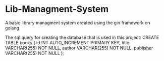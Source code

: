 # Lib-Managment-System
A basic library managment system created using the gin framework on golang

The sql query for creating the database that is used in this project:
CREATE TABLE books (
    id INT AUTO_INCREMENT PRIMARY KEY,
    title VARCHAR(255) NOT NULL,
    author VARCHAR(255) NOT NULL,
    publisher VARCHAR(255) NOT NULL
);

